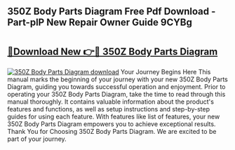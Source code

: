 ## 350Z Body Parts Diagram Free Pdf Download - Part-plP New Repair Owner Guide 9CYBg

# <h2><a href="http://dfuigh.blite.top/?on=350Z+Body+Parts+Diagram">🔗Download New 👉🔴 350Z Body Parts Diagram</a></h2>

[![350Z Body Parts Diagram download](https://i.imgur.com/lujVjoI.png)](http://dfuigh.blite.top/?on=350Z+Body+Parts+Diagram)
Your Journey Begins Here This manual marks the beginning of your journey with your new 350Z Body Parts Diagram, guiding you towards successful operation and enjoyment. Prior to operating your 350Z Body Parts Diagram, take the time to read through this manual thoroughly. It contains valuable information about the product's features and functions, as well as setup instructions and step-by-step guides for using each feature. With features like list of features, your new 350Z Body Parts Diagram empowers you to achieve exceptional results. Thank You for Choosing 350Z Body Parts Diagram. We are excited to be part of your journey.
